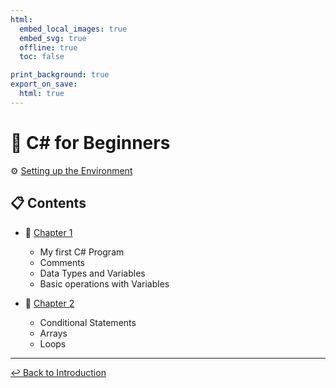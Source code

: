 ```yaml
---
html:
  embed_local_images: true
  embed_svg: true
  offline: true
  toc: false

print_background: true
export_on_save:
  html: true
---
```


# 📗 C# for Beginners

⚙️ [Setting up the Environment](chapters/setup.html)

## 📋 Contents

- 📖 [Chapter 1](chapters/chapter1.html)
  - My first C# Program
  - Comments
  - Data Types and Variables
  - Basic operations with Variables

- 📖 [Chapter 2](chapters/chapter2.html)
  - Conditional Statements
  - Arrays
  - Loops

----

[↩️ Back to Introduction](../../Introduction.html)